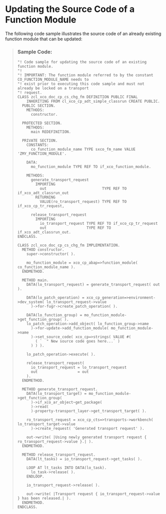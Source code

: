 <!-- loio31415328d5bb419aa3f66dfc09417884 -->

# Updating the Source Code of a Function Module

The following code sample illustrates the source code of an already existing function module that can be updated:

> ### Sample Code:  
> ```lang-abap
> "! Code sample for updating the source code of an existing function module.
> "!
> "! IMPORTANT: The function module referred to by the constant CO_FUNCTION_MODULE_NAME needs to
> "! exist prior to executing this code sample and must not already be locked on a transport
> "! request.
> CLASS zcl_xco_doc_cp_cs_chg_fm DEFINITION PUBLIC FINAL
>     INHERITING FROM cl_xco_cp_adt_simple_classrun CREATE PUBLIC.
>   PUBLIC SECTION.
>     METHODS:
>       constructor.
>  
>   PROTECTED SECTION.
>     METHODS:
>       main REDEFINITION.
>  
>   PRIVATE SECTION.
>     CONSTANTS:
>       co_function_module_name TYPE sxco_fm_name VALUE 'ZMY_FUNCTION_MODULE'.
>  
>     DATA:
>       mo_function_module TYPE REF TO if_xco_function_module.
>  
>     METHODS:
>       generate_transport_request
>         IMPORTING
>           out                         TYPE REF TO if_xco_adt_classrun_out
>         RETURNING
>           VALUE(ro_transport_request) TYPE REF TO if_xco_cp_tr_request,
>  
>       release_transport_request
>         IMPORTING
>           io_transport_request TYPE REF TO if_xco_cp_tr_request
>           out                  TYPE REF TO if_xco_adt_classrun_out.
> ENDCLASS.
>  
> CLASS zcl_xco_doc_cp_cs_chg_fm IMPLEMENTATION.
>   METHOD constructor.
>     super->constructor( ).
>  
>     mo_function_module = xco_cp_abap=>function_module( co_function_module_name ).
>   ENDMETHOD.
>  
>   METHOD main.
>     DATA(lo_transport_request) = generate_transport_request( out ).
>  
>     DATA(lo_patch_operation) = xco_cp_generation=>environment->dev_system( lo_transport_request->value
>       )->for-fugr->create_patch_operation( ).
>  
>     DATA(lo_function_group) = mo_function_module->get_function_group( ).
>     lo_patch_operation->add_object( lo_function_group->name
>       )->for-update->add_function_module( mo_function_module->name
>       )->set_source_code( xco_cp=>strings( VALUE #(
>         ( `  " New source code goes here...` )
>       ) ) ).
>  
>     lo_patch_operation->execute( ).
>  
>     release_transport_request(
>       io_transport_request = lo_transport_request
>       out                  = out
>     ).
>   ENDMETHOD.
>  
>   METHOD generate_transport_request.
>     DATA(lo_transport_target) = mo_function_module->get_function_group(
>       )->if_xco_ar_object~get_package(
>       )->read(
>       )-property-transport_layer->get_transport_target( ).
>  
>     ro_transport_request = xco_cp_cts=>transports->workbench( lo_transport_target->value
>       )->create_request( 'Generated transport request' ).
>  
>     out->write( |Using newly generated transport request { ro_transport_request->value }.| ).
>   ENDMETHOD.
>  
>   METHOD release_transport_request.
>     DATA(lt_tasks) = io_transport_request->get_tasks( ).
>  
>     LOOP AT lt_tasks INTO DATA(lo_task).
>       lo_task->release( ).
>     ENDLOOP.
>  
>     io_transport_request->release( ).
>  
>     out->write( |Transport request { io_transport_request->value } has been released.| ).
>   ENDMETHOD.
> ENDCLASS.
> ```

